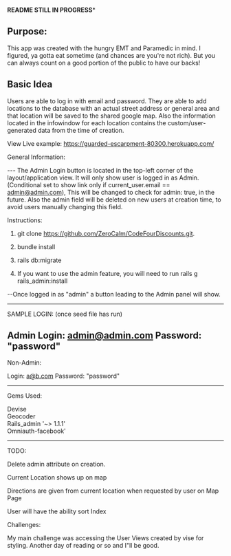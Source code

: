 ********README STILL IN PROGRESS*********


<h2>Purpose:</h2>
  This app was created with the hungry EMT and Paramedic in mind.  I figured, ya gotta eat sometime (and chances are you're not rich).  But you can always count on a good portion of the public to have our backs!  



<h2>Basic Idea </h2>
  Users are able to log in with email and password.  They are able to add locations to the database with an actual street address or general area and that location will be saved to the shared google map.  Also the information located in the infowindow for each location contains the custom/user-generated data from the time of creation.

  View Live example:  https://guarded-escarpment-80300.herokuapp.com/


  General Information:

  ---  The Admin Login button is located in the top-left corner of the layout/application view.  It will only show user is logged in as Admin. (Conditional set to show link only if current_user.email == admin@admin.com), This will be changed to check for admin: true, in the future.  Also the admin field will be deleted on new users at creation time, to avoid users manually changing this field.


Instructions:

1.  git clone https://github.com/ZeroCalm/CodeFourDiscounts.git.

2.  bundle install

3.  rails db:migrate

4.  If you want to use the admin feature, you will need to run
   rails g rails_admin:install

   --Once logged in as "admin"  a button leading to the Admin panel will show.

*****************************************
   SAMPLE LOGIN: (once seed file has run)

   Admin Login:  admin@admin.com
   Password:     "password"
--------------
   Non-Admin:

   Login:       a@b.com
   Password:    "password"

****************************************************************

Gems Used:

Devise <br>
Geocoder <br>
Rails_admin  '~> 1.1.1' <br>
Omniauth-facebook'<br>



*************************
TODO:

Delete admin attribute on creation.

Current Location shows up on map

Directions are given from current location when requested by user on Map Page

User will have the ability sort Index




Challenges:

My main challenge was accessing the User Views created by vise for styling.  Another day of reading or so and I"ll be good.
